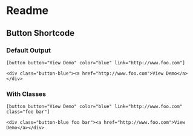 # Readme
## Button Shortcode

### Default Output
    [button button="View Demo" color="blue" link="http://www.foo.com"]

    <div class="button-blue"><a href="http://www.foo.com">View Demo</a></div>

### With Classes
    [button button="View Demo" color="blue" link="http://www.foo.com" class="foo bar"]

    <div class="button-blue foo bar"><a href="http://www.foo.com">View Demo</a></div>